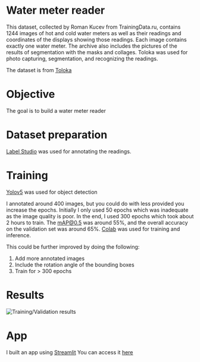 # Water meter reader
This dataset, collected by Roman Kucev from TrainingData.ru, contains 1244 images of hot and cold water meters as well as their readings and coordinates of the displays showing those readings. Each image contains exactly one water meter. The archive also includes the pictures of the results of segmentation with the masks and collages. Toloka was used for photo capturing, segmentation, and recognizing the readings.

The dataset is from [Toloka](https://toloka.ai/datasets?utm_source=google&utm_medium=cpc&utm_campaign=Search_Worldwide_eng_Desktop_B2B_Requesters-main_toloka%7C15435064960&utm_content=k50id%7Ckwd-341876450090%7Ccid%7C15435064960%7Caid%7C565705955254%7Cgid%7C130065033053%7Cpos%7C%7Csrc%7Cg_%7Cdvc%7Cc%7Creg%7C9062010%7Crin%7C%7C&utm_term=toloka&gclid=Cj0KCQiAweaNBhDEARIsAJ5hwbf0LX0iOaJtNn5bKPNOe2zVcG7XrkCQFuJSeUn_8nYwQSvVUEejFngaAkKTEALw_wcB)

# Objective
The goal is to build a water meter reader

# Dataset preparation
[Label Studio](https://labelstud.io/) was used for annotating the readings.

# Training
[Yolov5](https://github.com/ultralytics/yolov5) was used for object detection

I annotated around 400 images, but you could do with less provided you increase the epochs. Initially I only used 50 epochs which was inadequate as the image quality is poor. In the end, I used 300 epochs which took about 2 hours to train.
The mAP@0.5 was around 55%, and the overall accuracy on the validation set was around 65%.
[Colab](https://colab.research.google.com/) was used for training and inference.

This could be further improved by doing the following:
1) Add more annotated images
2) Include the rotation angle of the bounding boxes
3) Train for > 300 epochs

# Results
![Training/Validation results](./assets/results.png)

# App
I built an app using [Streamlit](https://docs.streamlit.io/library/api-reference)
You can access it [here](https://water-meter-reader.streamlit.app)

